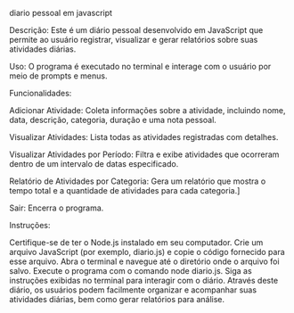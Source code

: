 diario pessoal em javascript

Descrição:
Este é um diário pessoal desenvolvido em JavaScript que permite ao usuário registrar, visualizar e gerar relatórios sobre suas atividades diárias.

Uso:
O programa é executado no terminal e interage com o usuário por meio de prompts e menus.

Funcionalidades:

Adicionar Atividade:
Coleta informações sobre a atividade, incluindo nome, data, descrição, categoria, duração e uma nota pessoal.

Visualizar Atividades:
Lista todas as atividades registradas com detalhes.

Visualizar Atividades por Período:
Filtra e exibe atividades que ocorreram dentro de um intervalo de datas especificado.

Relatório de Atividades por Categoria:
Gera um relatório que mostra o tempo total e a quantidade de atividades para cada categoria.]

Sair:
Encerra o programa.

Instruções:

Certifique-se de ter o Node.js instalado em seu computador.
Crie um arquivo JavaScript (por exemplo, diario.js) e copie o código fornecido para esse arquivo.
Abra o terminal e navegue até o diretório onde o arquivo foi salvo.
Execute o programa com o comando node diario.js.
Siga as instruções exibidas no terminal para interagir com o diário.
Através deste diário, os usuários podem facilmente organizar e acompanhar suas atividades diárias, bem como gerar relatórios para análise.

